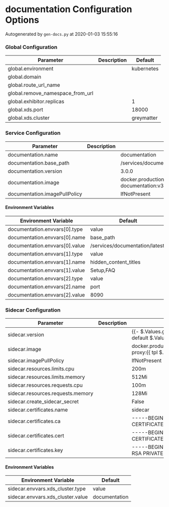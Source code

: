 # documentation Configuration Options

Autogenerated by `gen-docs.py` at 2020-01-03 15:55:16

### Global Configuration

|           Parameter            |Description| Default  |
|--------------------------------|-----------|----------|
|global.environment              |           |kubernetes|
|global.domain                   |           |          |
|global.route_url_name           |           |          |
|global.remove_namespace_from_url|           |          |
|global.exhibitor.replicas       |           |         1|
|global.xds.port                 |           |     18000|
|global.xds.cluster              |           |greymatter|

### Service Configuration

|          Parameter          |Description|                               Default                               |
|-----------------------------|-----------|---------------------------------------------------------------------|
|documentation.name           |           |documentation                                                        |
|documentation.base_path      |           |/services/documentation/3.0.0/                                       |
|documentation.version        |           |3.0.0                                                                |
|documentation.image          |           |docker.production.deciphernow.com/deciphernow/gm-documentation:v3.0.0|
|documentation.imagePullPolicy|           |IfNotPresent                                                         |

#### Environment Variables

|     Environment Variable     |            Default            |
|------------------------------|-------------------------------|
|documentation.envvars[0].type |value                          |
|documentation.envvars[0].name |base_path                      |
|documentation.envvars[0].value|/services/documentation/latest/|
|documentation.envvars[1].type |value                          |
|documentation.envvars[1].name |hidden_content_titles          |
|documentation.envvars[1].value|Setup,FAQ                      |
|documentation.envvars[2].type |value                          |
|documentation.envvars[2].name |port                           |
|documentation.envvars[2].value|8090                           |

### Sidecar Configuration

|            Parameter            |Description|                                           Default                                            |
|---------------------------------|-----------|----------------------------------------------------------------------------------------------|
|sidecar.version                  |           |{{- $.Values.global.documentation.sidecar.version \| default $.Values.global.sidecar.version }}|
|sidecar.image                    |           |docker.production.deciphernow.com/deciphernow/gm-proxy:{{ tpl $.Values.sidecar.version $ }}   |
|sidecar.imagePullPolicy          |           |IfNotPresent                                                                                  |
|sidecar.resources.limits.cpu     |           |200m                                                                                          |
|sidecar.resources.limits.memory  |           |512Mi                                                                                         |
|sidecar.resources.requests.cpu   |           |100m                                                                                          |
|sidecar.resources.requests.memory|           |128Mi                                                                                         |
|sidecar.create_sidecar_secret    |           |False                                                                                         |
|sidecar.certificates.name        |           |sidecar                                                                                       |
|sidecar.certificates.ca          |           |-----BEGIN CERTIFICATE----- ... -----END CERTIFICATE-----                                     |
|sidecar.certificates.cert        |           |-----BEGIN CERTIFICATE----- ... -----END CERTIFICATE-----                                     |
|sidecar.certificates.key         |           |-----BEGIN RSA PRIVATE KEY----- ... -----END RSA PRIVATE KEY-----                             |

#### Environment Variables

|      Environment Variable       |   Default   |
|---------------------------------|-------------|
|sidecar.envvars.xds_cluster.type |value        |
|sidecar.envvars.xds_cluster.value|documentation|

